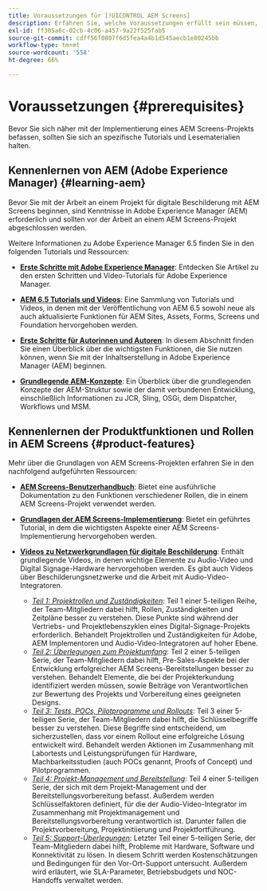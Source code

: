 ```yaml
---
title: Voraussetzungen für [!UICONTROL AEM Screens]
description: Erfahren Sie, welche Voraussetzungen erfüllt sein müssen, bevor Sie ein AEM Screens-Projekt starten können.
exl-id: ff305a6c-02cb-4c06-a457-9a22f525fab5
source-git-commit: cdff56f0807f6d5fea4a4b1d545aecb1e80245bb
workflow-type: tm+mt
source-wordcount: '558'
ht-degree: 66%

---
```


# Voraussetzungen {#prerequisites}

Bevor Sie sich näher mit der Implementierung eines AEM Screens-Projekts befassen, sollten Sie sich an spezifische Tutorials und Lesematerialien halten.

## Kennenlernen von AEM (Adobe Experience Manager) {#learning-aem}

Bevor Sie mit der Arbeit an einem Projekt für digitale Beschilderung mit AEM Screens beginnen, sind Kenntnisse in Adobe Experience Manager (AEM) erforderlich und sollten vor der Arbeit an einem AEM Screens-Projekt abgeschlossen werden.

Weitere Informationen zu Adobe Experience Manager 6.5 finden Sie in den folgenden Tutorials und Ressourcen:

* **[Erste Schritte mit Adobe Experience Manager](https://experienceleague.adobe.com/de/docs/experience-manager-cloud-service/content/overview/introduction)**: Entdecken Sie Artikel zu den ersten Schritten und Video-Tutorials für Adobe Experience Manager.

* **[AEM 6.5 Tutorials und Videos](https://experienceleague.adobe.com/de/docs/experience-manager-tutorials)**: Eine Sammlung von Tutorials und Videos, in denen mit der Veröffentlichung von AEM 6.5 sowohl neue als auch aktualisierte Funktionen für AEM Sites, Assets, Forms, Screens und Foundation hervorgehoben werden.

* **[Erste Schritte für Autorinnen und Autoren](https://experienceleague.adobe.com/de/docs/experience-manager-65/content/sites/authoring/essentials/first-steps)**: In diesem Abschnitt finden Sie einen Überblick über die wichtigsten Funktionen, die Sie nutzen können, wenn Sie mit der Inhaltserstellung in Adobe Experience Manager (AEM) beginnen.

* **[Grundlegende AEM-Konzepte](https://experienceleague.adobe.com/de/docs/experience-manager-65/content/implementing/developing/introduction/the-basics)**: Ein Überblick über die grundlegenden Konzepte der AEM-Struktur sowie der damit verbundenen Entwicklung, einschließlich Informationen zu JCR, Sling, OSGi, dem Dispatcher, Workflows und MSM.

## Kennenlernen der Produktfunktionen und Rollen in AEM Screens {#product-features}

Mehr über die Grundlagen von AEM Screens-Projekten erfahren Sie in den nachfolgend aufgeführten Ressourcen:

* **[AEM Screens-Benutzerhandbuch](https://experienceleague.adobe.com/de/docs/experience-manager-screens/user-guide/aem-screens-introduction)**: Bietet eine ausführliche Dokumentation zu den Funktionen verschiedener Rollen, die in einem AEM Screens-Projekt verwendet werden.

* **[Grundlagen der AEM Screens-Implementierung](https://experienceleague.adobe.com/?launch=AEM-7a#recommended/solutions/experience-manager)**: Bietet ein geführtes Tutorial, in dem die wichtigsten Aspekte einer AEM Screens-Implementierung hervorgehoben werden.

* **[Videos zu Netzwerkgrundlagen für digitale Beschilderung](https://experienceleague.adobe.com/de/docs/experience-manager-screens/user-guide/aem-screens-introduction)**: Enthält grundlegende Videos, in denen wichtige Elemente zu Audio-Video und Digital Signage-Hardware hervorgehoben werden. Es gibt auch Videos über Beschilderungsnetzwerke und die Arbeit mit Audio-Video-Integratoren.
   * *[Teil 1: Projektrollen und Zuständigkeiten](https://experienceleague.adobe.com/de/docs/experience-manager-screens/user-guide/digital-signage-network/project-roles-responsibilities)*: Teil 1 einer 5-teiligen Reihe, der Team-Mitgliedern dabei hilft, Rollen, Zuständigkeiten und Zeitpläne besser zu verstehen. Diese Punkte sind während der Vertriebs- und Projektlebenszyklen eines Digital-Signage-Projekts erforderlich. Behandelt Projektrollen und Zuständigkeiten für Adobe, AEM Implementoren und Audio-Video-Integratoren auf hoher Ebene.
   * *[Teil 2: Überlegungen zum Projektumfang](https://experienceleague.adobe.com/de/docs/experience-manager-screens/user-guide/digital-signage-network/project-considerations)*: Teil 2 einer 5-teiligen Serie, der Team-Mitgliedern dabei hilft, Pre-Sales-Aspekte bei der Entwicklung erfolgreicher AEM Screens-Bereitstellungen besser zu verstehen. Behandelt Elemente, die bei der Projekterkundung identifiziert werden müssen, sowie Beiträge von Verantwortlichen zur Bewertung des Projekts und Vorbereitung eines geeigneten Designs.
   * *[Teil 3: Tests, POCs, Pilotprogramme und Rollouts](https://experienceleague.adobe.com/de/docs/experience-manager-screens/user-guide/digital-signage-network/testing-pocs-pilots-rollouts)*: Teil 3 einer 5-teiligen Serie, der Team-Mitgliedern dabei hilft, die Schlüsselbegriffe besser zu verstehen. Diese Begriffe sind entscheidend, um sicherzustellen, dass vor einem Rollout eine erfolgreiche Lösung entwickelt wird. Behandelt werden Aktionen im Zusammenhang mit Labortests und Leistungsprüfungen für Hardware, Machbarkeitsstudien (auch POCs genannt, Proofs of Concept) und Pilotprogrammen.
   * *[Teil 4: Projekt-Management und Bereitstellung](https://experienceleague.adobe.com/de/docs/experience-manager-screens/user-guide/digital-signage-network/project-management-and-deployment)*: Teil 4 einer 5-teiligen Serie, der sich mit dem Projekt-Management und der Bereitstellungsvorbereitung befasst. Außerdem werden Schlüsselfaktoren definiert, für die der Audio-Video-Integrator im Zusammenhang mit Projektmanagement und Bereitstellungsvorbereitung verantwortlich ist. Darunter fallen die Projektvorbereitung, Projektinitiierung und Projektfortführung.
   * *[Teil 5: Support-Überlegungen](https://experienceleague.adobe.com/de/docs/experience-manager-screens/user-guide/digital-signage-network/support-considerations)*: Letzter Teil einer 5-teiligen Serie, der Team-Mitgliedern dabei hilft, Probleme mit Hardware, Software und Konnektivität zu lösen. In diesem Schritt werden Kostenschätzungen und Bedingungen für den Vor-Ort-Support untersucht. Außerdem wird erläutert, wie SLA-Parameter, Betriebsbudgets und NOC-Handoffs verwaltet werden.
